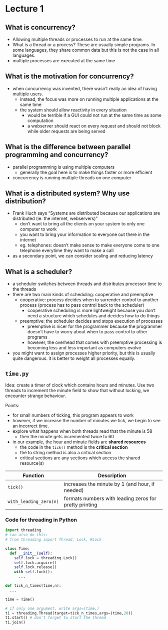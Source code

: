 # Lecture 1

## What is concurrency?
- Allowing multiple threads or processes to run at the same time. 
- What is a thread or a process? These are usually simple programs. In some languages, they share common data but this is not the case in all languages.
- multiple processes are executed at the same time

## What is the motivation for concurrency?
- when concurrency was invented, there wasn’t really an idea of having multiple users. 
  - instead, the focus was more on running multiple applications at the same time
  - the system should allow reactivity in every situation
    - would be terrible if a GUI could not run at the same time as some computation
    - a webserver should react on every request and should not block while older requests are being served

## What is the difference between parallel programming and concurrency?
- parallel programming is using multiple computers
  - generally the goal here is to make things faster or more efficient
- concurrency is running multiple threads on one computer

## What is a distributed system? Why use distribution?
- Frank Huch says “Systems are distributed because our applications are distributed (ie. the internet, webservers)”
  - don’t want to bring all the clients on your system to only one computer to work
  - you want to bring your information to everyone out there in the internet
  - eg. telephones: doesn’t make sense to make everyone come to one telephone everytime they want to make a call
- as a secondary point, we can consider scaling and reducing latency


## What is a scheduler?
- a scheduler switches between threads and distributes processor time to the threads
- there are two main kinds of scheduling: cooperative and preemptive
  - cooperative: process decides when to surrender control to another process (process has to pass control back to the scheduler)
    - cooperative scheduling is more lightweight because you don’t need a structure which schedules and decides how to do things
  - preemptive: the scheduler decides and stops execution of processes
    - preemptive is nicer for the programmer because the programmer doesn’t have to worry about when to pass control to other programs
    - however, the overhead that comes with preemptive processing is becoming less and less important as computers evolve
- you might want to assign processes higher priority, but this is usually quite dangerous. it is better to weight all processes equally.

## `time.py`

Idea: create a timer of clock which contains hours and minutes. Use two threads to increment the minute field to show that without locking, we encounter strange behaviour.

Points:

- for small numbers of ticking, this program appears to work
- however, if we increase the number of minutes we tick, we begin to see an incorrect time.
- explore what happens when both threads read that the minute is 58
  - then the minute gets incremented twice to 60
- in our example, the hour and minute fields are **shared resources**
  - the code in the `tick()` method is the **critical section**
  - the to string method is also a critical section
  - critical sections are any sections which access the shared resource(s)

|**Function**|**Description**|
|---|---|
|`tick()`| increases the minute by 1 (and hour, if needed)|
|`with_leading_zero(n)`|  formats numbers with leading zeros for pretty printing|

### Code for threading in Python
```Python
import threading
# can also do this:
# from threading import Thread, Lock, RLock

class Time:
  def __init__(self):
    self.lock = threading.Lock()
    self.lock.acquire()
    self.lock.release()
    with self.lock():
      ...

def tick_n_times(time,n):
  ...

time = Time()

# if only one argument, write args=(time,)
t1 = threading.Thread(target=tick_n_times,args=(time,20))
t1.start() # don't forget to start the thread
t1.join()
```


